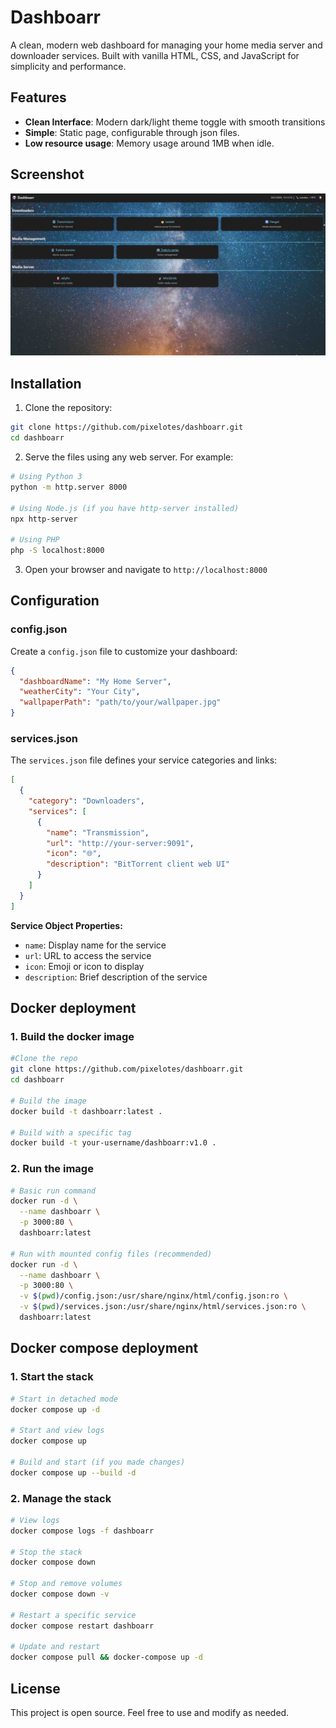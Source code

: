 # Dashboarr

A clean, modern web dashboard for managing your home media server and downloader services. Built with vanilla HTML, CSS, and JavaScript for simplicity and performance.

## Features

- **Clean Interface**: Modern dark/light theme toggle with smooth transitions
- **Simple**: Static page, configurable through json files.
- **Low resource usage**: Memory usage around 1MB when idle.

## Screenshot

![Dashboard Screenshot](media/screenshot.jpg)

## Installation

1. Clone the repository:
```bash
git clone https://github.com/pixelotes/dashboarr.git
cd dashboarr
```

2. Serve the files using any web server. For example:
```bash
# Using Python 3
python -m http.server 8000

# Using Node.js (if you have http-server installed)
npx http-server

# Using PHP
php -S localhost:8000
```

3. Open your browser and navigate to `http://localhost:8000`

## Configuration

### config.json
Create a `config.json` file to customize your dashboard:

```json
{
  "dashboardName": "My Home Server",
  "weatherCity": "Your City",
  "wallpaperPath": "path/to/your/wallpaper.jpg"
}
```

### services.json
The `services.json` file defines your service categories and links:

```json
[
  {
    "category": "Downloaders",
    "services": [
      {
        "name": "Transmission",
        "url": "http://your-server:9091",
        "icon": "🌐",
        "description": "BitTorrent client web UI"
      }
    ]
  }
]
```

**Service Object Properties:**
- `name`: Display name for the service
- `url`: URL to access the service
- `icon`: Emoji or icon to display
- `description`: Brief description of the service

## Docker deployment

### 1. Build the docker image
```bash
#Clone the repo
git clone https://github.com/pixelotes/dashboarr.git
cd dashboarr

# Build the image
docker build -t dashboarr:latest .

# Build with a specific tag
docker build -t your-username/dashboarr:v1.0 .
```

### 2. Run the image
```bash
# Basic run command
docker run -d \
  --name dashboarr \
  -p 3000:80 \
  dashboarr:latest

# Run with mounted config files (recommended)
docker run -d \
  --name dashboarr \
  -p 3000:80 \
  -v $(pwd)/config.json:/usr/share/nginx/html/config.json:ro \
  -v $(pwd)/services.json:/usr/share/nginx/html/services.json:ro \
  dashboarr:latest
```

## Docker compose deployment

### 1. Start the stack
```bash
# Start in detached mode
docker compose up -d

# Start and view logs
docker compose up

# Build and start (if you made changes)
docker compose up --build -d
```

### 2. Manage the stack
```bash
# View logs
docker compose logs -f dashboarr

# Stop the stack
docker compose down

# Stop and remove volumes
docker compose down -v

# Restart a specific service
docker compose restart dashboarr

# Update and restart
docker compose pull && docker-compose up -d
````

## License

This project is open source. Feel free to use and modify as needed.
